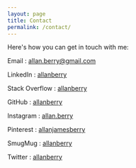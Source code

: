 ```yaml
---
layout: page
title: Contact
permalink: /contact/
---
```


Here's how you can get in touch with me:

Email
: [allan.berry@gmail.com](mailto:allan.berry@gmail.com)

LinkedIn
: [allanberry](https://www.linkedin.com/in/allanberry/)

Stack Overflow
: [allanberry](https://stackoverflow.com/users/652626/allanberry)

GitHub
: [allanberry](https://github.com/allanberry)

Instagram
: [allan.berry](https://www.instagram.com/allan.berry/)

Pinterest
: [allanjamesberry](https://www.pinterest.com/allanjamesberry/)

SmugMug
: [allanberry](https://allanberry.smugmug.com/)

Twitter
: [allanberry](https://twitter.com/allanberry)
